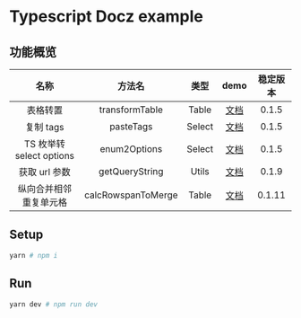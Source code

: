 # Typescript Docz example

## 功能概览

| 名称 | 方法名 | 类型 | demo | 稳定版本 |
| :--: |  :--: | :--: | :--: | :--: |
| 表格转置 | transformTable | Table | [文档](https://xunge0613.github.io/antd-utils/demo/src-demos-transform-table) | 0.1.5 |
| 复制 tags | pasteTags |  Select | [文档](https://xunge0613.github.io/antd-utils/demo/src-demos-paste-tags) | 0.1.5 |
| TS 枚举转 select options | enum2Options | Select | [文档](https://xunge0613.github.io/antd-utils/demo/src-demos-transform-table) | 0.1.5 |
| 获取 url 参数 | getQueryString |  Utils | [文档](https://xunge0613.github.io/antd-utils/demo/src-demos-get-querystring/) | 0.1.9 |
| 纵向合并相邻重复单元格 | calcRowspanToMerge | Table | [文档](https://xunge0613.github.io/antd-utils/demo/src-demos-calc-rowspan-to-merge/) | 0.1.11 |

## Setup

```sh
yarn # npm i
```

## Run

```sh
yarn dev # npm run dev
```
